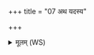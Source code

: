 +++
title = "07 अथ यदस्य"

+++
<details><summary>मूलम् (WS)</summary>

अथ यदस्य प्रतीचीन नाभ्यास्तेन मृत्युं नाष्ट्रामवर्तं तरति प्र पथो देवयानां जानाति य एवं वेद ॥ ७ ॥
</details>